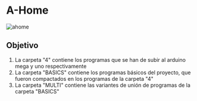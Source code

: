 # A-Home
![ahome](https://user-images.githubusercontent.com/31405248/114205256-65441880-995a-11eb-8a12-07e4bf350dcc.png)

## Objetivo

  1) La carpeta "4" contiene los programas que se han de subir al arduino mega y uno respectivamente
  2) La carpeta "BASICS" contiene los programas básicos del proyecto, que fueron compactados en los programas de la carpeta "4"
  3) La carpeta "MULTI" contiene las variantes de unión de programas de la carpeta "BASICS"
